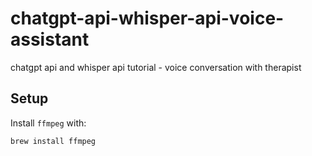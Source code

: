 # chatgpt-api-whisper-api-voice-assistant
chatgpt api and whisper api tutorial - voice conversation with therapist

## Setup

Install `ffmpeg` with:
```
brew install ffmpeg
```

